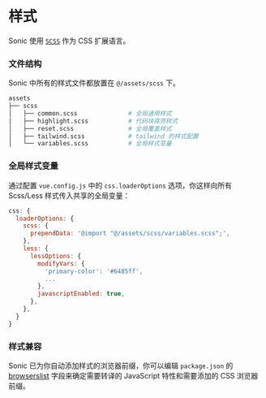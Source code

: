 # 样式

Sonic 使用 [`SCSS`](https://www.sass.hk/) 作为 CSS 扩展语言。

### 文件结构

Sonic 中所有的样式文件都放置在 `@/assets/scss` 下。
```sh
assets
├── scss
│   ├── common.scss              # 全局通用样式
│   ├── highlight.scss           # 代码块高亮样式
│   ├── reset.scss               # 全局覆盖样式
│   ├── tailwind.scss            # tailwind 的样式配置
│   └── variables.scss           # 全局样式变量
```

### 全局样式变量
通过配置 `vue.config.js` 中的 `css.loaderOptions` 选项，你这样向所有 Scss/Less 样式传入共享的全局变量：
```js
css: {
  loaderOptions: {
    scss: {
      prependData: '@import "@/assets/scss/variables.scss";',
    },
    less: {
      lessOptions: {
        modifyVars: {
          'primary-color': '#6485ff',
          ...
        },
        javascriptEnabled: true,
      },
    },
  }
}
```

### 样式兼容

Sonic 已为你自动添加样式的浏览器前缀，你可以编辑 `package.json` 的 [browserslist](https://cli.vuejs.org/zh/guide/browser-compatibility.html#browserslist) 字段来确定需要转译的 JavaScript 特性和需要添加的 CSS 浏览器前缀。
